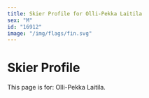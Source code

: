 ```yaml
---
title: Skier Profile for Olli-Pekka Laitila
sex: "M"
id: "16912"
image: "/img/flags/fin.svg" 
---
```


# Skier Profile

This page is for: Olli-Pekka Laitila.
    